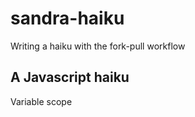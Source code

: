 sandra-haiku
============

Writing a haiku with the fork-pull workflow

## A Javascript haiku

Variable scope
